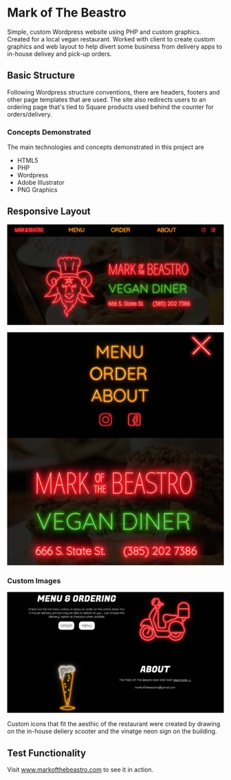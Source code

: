 # Mark of The Beastro

Simple, custom Wordpress website using PHP and custom graphics. Created for a local vegan restaurant. 
Worked with client to create custom graphics and web layout to help divert some business from delivery apps to in-house delivey and pick-up orders.

## Basic Structure

Following Wordpress structure conventions, there are headers, footers and other page templates that are used. The site also redirects users to an ordering page that's tied to Square products used behind the counter for orders/delivery. 

### Concepts Demonstrated

The main technologies and concepts demonstrated in this project are

* HTML5
* PHP
* Wordpress
* Adobe Illustrator
* PNG Graphics

## Responsive Layout
![Site-Desktop](/READMEimgs/desktop1.png)

![Site-Mobile](/READMEimgs/mobile.png)

### Custom Images
![Site-Desktop](/READMEimgs/desktoplogos.png)

Custom icons that fit the aesthic of the restaurant were created by drawing on the in-house deliery scooter and the vinatge neon sign on the building.

## Test Functionality

Visit www.markofthebeastro.com to see it in action. 
